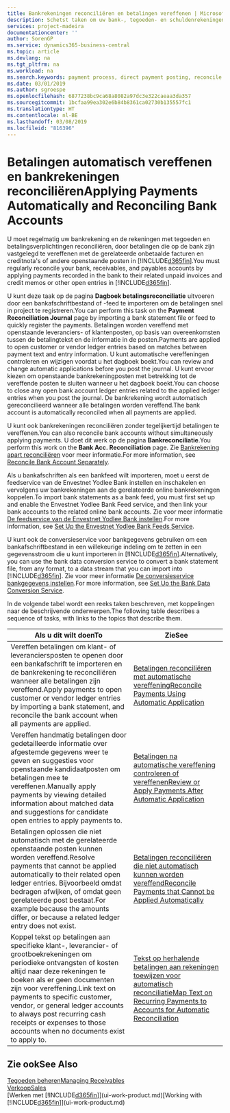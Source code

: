 ```yaml
---
title: Bankrekeningen reconciliëren en betalingen vereffenen | Microsoft Docs
description: Schetst taken om uw bank-, tegoeden- en schuldenrekeningen te reconciliëren, kasontvangsten of onkosten te boeken en betalingen automatisch te vereffenen.
services: project-madeira
documentationcenter: ''
author: SorenGP
ms.service: dynamics365-business-central
ms.topic: article
ms.devlang: na
ms.tgt_pltfrm: na
ms.workload: na
ms.search.keywords: payment process, direct payment posting, reconcile payment, expenses, cash receipts
ms.date: 03/01/2019
ms.author: sgroespe
ms.openlocfilehash: 6877238bc9ca68a8082a97dc3e322caeaa3da357
ms.sourcegitcommit: 1bcfaa99ea302e6b84b8361ca02730b135557fc1
ms.translationtype: HT
ms.contentlocale: nl-BE
ms.lasthandoff: 03/08/2019
ms.locfileid: "816396"
---
```

# <a name="applying-payments-automatically-and-reconciling-bank-accounts"></a><span data-ttu-id="f93db-103">Betalingen automatisch vereffenen en bankrekeningen reconciliëren</span><span class="sxs-lookup"><span data-stu-id="f93db-103">Applying Payments Automatically and Reconciling Bank Accounts</span></span>
<span data-ttu-id="f93db-104">U moet regelmatig uw bankrekening en de rekeningen met tegoeden en betalingsverplichtingen reconciliëren, door betalingen die op de bank zijn vastgelegd te vereffenen met de gerelateerde onbetaalde facturen en creditnota's of andere openstaande posten in [!INCLUDE[d365fin](includes/d365fin_md.md)].</span><span class="sxs-lookup"><span data-stu-id="f93db-104">You must regularly reconcile your bank, receivables, and payables accounts by applying payments recorded in the bank to their related unpaid invoices and credit memos or other open entries in [!INCLUDE[d365fin](includes/d365fin_md.md)].</span></span>  

<span data-ttu-id="f93db-105">U kunt deze taak op de pagina **Dagboek betalingsreconciliatie** uitvoeren door een bankafschriftbestand of -feed te importeren om de betalingen snel in project te registreren.</span><span class="sxs-lookup"><span data-stu-id="f93db-105">You can perform this task on the **Payment Reconciliation Journal** page by importing a bank statement file or feed to quickly register the payments.</span></span> <span data-ttu-id="f93db-106">Betalingen worden vereffend met openstaande leveranciers- of klantenposten, op basis van overeenkomsten tussen de betalingtekst en de informatie in de posten.</span><span class="sxs-lookup"><span data-stu-id="f93db-106">Payments are applied to open customer or vendor ledger entries based on matches between payment text and entry information.</span></span> <span data-ttu-id="f93db-107">U kunt automatische vereffeningen controleren en wijzigen voordat u het dagboek boekt.</span><span class="sxs-lookup"><span data-stu-id="f93db-107">You can review and change automatic applications before you post the journal.</span></span> <span data-ttu-id="f93db-108">U kunt ervoor kiezen om openstaande bankrekeningposten met betrekking tot de vereffende posten te sluiten wanneer u het dagboek boekt.</span><span class="sxs-lookup"><span data-stu-id="f93db-108">You can choose to close any open bank account ledger entries related to the applied ledger entries when you post the journal.</span></span> <span data-ttu-id="f93db-109">De bankrekening wordt automatisch gereconcilieerd wanneer alle betalingen worden vereffend.</span><span class="sxs-lookup"><span data-stu-id="f93db-109">The bank account is automatically reconciled when all payments are applied.</span></span>

<span data-ttu-id="f93db-110">U kunt ook bankrekeningen reconciliëren zonder tegelijkertijd betalingen te vereffenen.</span><span class="sxs-lookup"><span data-stu-id="f93db-110">You can also reconcile bank accounts without simultaneously applying payments.</span></span> <span data-ttu-id="f93db-111">U doet dit werk op de pagina **Bankreconciliatie**.</span><span class="sxs-lookup"><span data-stu-id="f93db-111">You perform this work on the **Bank Acc. Reconciliation** page.</span></span> <span data-ttu-id="f93db-112">Zie [Bankrekening apart reconciliëren](bank-how-reconcile-bank-accounts-separately.md) voor meer informatie.</span><span class="sxs-lookup"><span data-stu-id="f93db-112">For more information, see [Reconcile Bank Account Separately](bank-how-reconcile-bank-accounts-separately.md).</span></span>   

<span data-ttu-id="f93db-113">Als u bankafschriften als een bankfeed wilt importeren, moet u eerst de feedservice van de Envestnet Yodlee Bank instellen en inschakelen en vervolgens uw bankrekeningen aan de gerelateerde online bankrekeningen koppelen.</span><span class="sxs-lookup"><span data-stu-id="f93db-113">To import bank statements as a bank feed, you must first set up and enable the Envestnet Yodlee Bank Feed service, and then link your bank accounts to the related online bank accounts.</span></span> <span data-ttu-id="f93db-114">Zie voor meer informatie [De feedservice van de Envestnet Yodlee Bank instellen](bank-how-setup-bank-statement-service.md).</span><span class="sxs-lookup"><span data-stu-id="f93db-114">For more information, see [Set Up the Envestnet Yodlee Bank Feeds Service](bank-how-setup-bank-statement-service.md).</span></span>  

<span data-ttu-id="f93db-115">U kunt ook de conversieservice voor bankgegevens gebruiken om een bankafschriftbestand in een willekeurige indeling om te zetten in een gegevensstroom die u kunt importeren in [!INCLUDE[d365fin](includes/d365fin_md.md)].</span><span class="sxs-lookup"><span data-stu-id="f93db-115">Alternatively, you can use the bank data conversion service to convert a bank statement file, from any format, to a data stream that you can import into [!INCLUDE[d365fin](includes/d365fin_md.md)].</span></span> <span data-ttu-id="f93db-116">Zie voor meer informatie [De conversieservice bankgegevens instellen](bank-how-setup-bank-data-conversion-service.md).</span><span class="sxs-lookup"><span data-stu-id="f93db-116">For more information, see [Set Up the Bank Data Conversion Service](bank-how-setup-bank-data-conversion-service.md).</span></span>  

<span data-ttu-id="f93db-117">In de volgende tabel wordt een reeks taken beschreven, met koppelingen naar de beschrijvende onderwerpen.</span><span class="sxs-lookup"><span data-stu-id="f93db-117">The following table describes a sequence of tasks, with links to the topics that describe them.</span></span>  

| <span data-ttu-id="f93db-118">Als u dit wilt doen</span><span class="sxs-lookup"><span data-stu-id="f93db-118">To</span></span> | <span data-ttu-id="f93db-119">Zie</span><span class="sxs-lookup"><span data-stu-id="f93db-119">See</span></span> |
| --- | --- |
| <span data-ttu-id="f93db-120">Vereffen betalingen om klant- of leveranciersposten te openen door een bankafschrift te importeren en de bankrekening te reconciliëren wanneer alle betalingen zijn vereffend.</span><span class="sxs-lookup"><span data-stu-id="f93db-120">Apply payments to open customer or vendor ledger entries by importing a bank statement, and reconcile the bank account when all payments are applied.</span></span> |[<span data-ttu-id="f93db-121">Betalingen reconciliëren met automatische vereffening</span><span class="sxs-lookup"><span data-stu-id="f93db-121">Reconcile Payments Using Automatic Application</span></span>](receivables-how-reconcile-payments-auto-application.md) |
| <span data-ttu-id="f93db-122">Vereffen handmatig betalingen door gedetailleerde informatie over afgestemde gegevens weer te geven en suggesties voor openstaande kandidaatposten om betalingen mee te vereffenen.</span><span class="sxs-lookup"><span data-stu-id="f93db-122">Manually apply payments by viewing detailed information about matched data and suggestions for candidate open entries to apply payments to.</span></span> |[<span data-ttu-id="f93db-123">Betalingen na automatische vereffening controleren of vereffenen</span><span class="sxs-lookup"><span data-stu-id="f93db-123">Review or Apply Payments After Automatic Application</span></span>](receivables-how-review-apply-payments-auto-application.md) |
| <span data-ttu-id="f93db-124">Betalingen oplossen die niet automatisch met de gerelateerde openstaande posten kunnen worden vereffend.</span><span class="sxs-lookup"><span data-stu-id="f93db-124">Resolve payments that cannot be applied automatically to their related open ledger entries.</span></span> <span data-ttu-id="f93db-125">Bijvoorbeeld omdat bedragen afwijken, of omdat geen gerelateerde post bestaat.</span><span class="sxs-lookup"><span data-stu-id="f93db-125">For example because the amounts differ, or because a related ledger entry does not exist.</span></span> |[<span data-ttu-id="f93db-126">Betalingen reconciliëren die niet automatisch kunnen worden vereffend</span><span class="sxs-lookup"><span data-stu-id="f93db-126">Reconcile Payments that Cannot be Applied Automatically</span></span>](receivables-how-reconcile-payments-cannot-apply-auto.md) |
| <span data-ttu-id="f93db-127">Koppel tekst op betalingen aan specifieke klant-, leverancier- of grootboekrekeningen om periodieke ontvangsten of kosten altijd naar deze rekeningen te boeken als er geen documenten zijn voor vereffening.</span><span class="sxs-lookup"><span data-stu-id="f93db-127">Link text on payments to specific customer, vendor, or general ledger accounts to always post recurring cash receipts or expenses to those accounts when no documents exist to apply to.</span></span> |[<span data-ttu-id="f93db-128">Tekst op herhalende betalingen aan rekeningen toewijzen voor automatisch reconciliatie</span><span class="sxs-lookup"><span data-stu-id="f93db-128">Map Text on Recurring Payments to Accounts for Automatic Reconciliation</span></span>](receivables-how-map-text-recurring-payments-accounts-auto-reconcilliation.md) |

## <a name="see-also"></a><span data-ttu-id="f93db-129">Zie ook</span><span class="sxs-lookup"><span data-stu-id="f93db-129">See Also</span></span>
[<span data-ttu-id="f93db-130">Tegoeden beheren</span><span class="sxs-lookup"><span data-stu-id="f93db-130">Managing Receivables</span></span>](receivables-manage-receivables.md)  
[<span data-ttu-id="f93db-131">Verkoop</span><span class="sxs-lookup"><span data-stu-id="f93db-131">Sales</span></span>](sales-manage-sales.md)  
<span data-ttu-id="f93db-132">[Werken met [!INCLUDE[d365fin](includes/d365fin_md.md)]](ui-work-product.md)</span><span class="sxs-lookup"><span data-stu-id="f93db-132">[Working with [!INCLUDE[d365fin](includes/d365fin_md.md)]](ui-work-product.md)</span></span>
